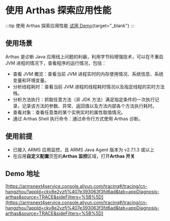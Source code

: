 # 使用 Arthas 探索应用性能

:::tip 使用 Arthas 探索应用性能
[试用 Demo](/playground/armsdemo.html?dest=https%3A%2F%2Farmsnext4service.console.aliyun.com%2Ftracing%23%2Ftracing%2Fcn-hangzhou%3FappId%3Dckv8e2vzfj%25407e393063f3fd6ad%26tab%3DappDiagnosis-arthas%26source%3DTRACE%26sideFilters%3D%255B%255D){target="_blank"}
:::

## 使用场景

Arthas 是诊断 Java 应用线上问题的利器，利用字节码增强技术，可以在不重启 JVM 进程的情况下，查看程序的运行情况，包括：

- 查看 JVM 概览：查看当前 JVM 进程实时的内存使用情况、系统信息、系统变量和环境变量。
- 分析线程耗时：查看当前 JVM 进程的线程耗时情况以及指定线程的实时方法栈。
- 分析方法执行：抓取任意方法（非 JDK 方法）满足指定条件的一次执行记录，记录该方法的参数、异常、返回值以及方法内部各个方法执行耗时。
- 查看对象：查看任意类的某个实例实时的属性取值情况。
- 通过 Arthas Shell 执行命令：通过命令行方式使用 Arthas 诊断。

## 使用前提

- 已接入 ARMS 应用监控，且 ARMS Java Agent 版本为 v2.7.1.3 或以上
- 在应用**自定义配置**页签的**Arthas 监控**区域，打开**Arthas 开关**

## Demo 地址

[https://armsnext4service.console.aliyun.com/tracing#/tracing/cn-hangzhou?appId=ckv8e2vzfj%407e393063f3fd6ad&tab=appDiagnosis-arthas&source=TRACE&sideFilters=%5B%5D](https://armsnext4service.console.aliyun.com/tracing#/tracing/cn-hangzhou?appId=ckv8e2vzfj%407e393063f3fd6ad&tab=appDiagnosis-arthas&source=TRACE&sideFilters=%5B%5D)
